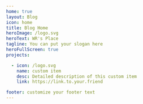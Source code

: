 ```yaml
---
home: true
layout: Blog
icon: home
title: Blog Home
heroImage: /logo.svg
heroText: WR's Place
tagline: You can put your slogan here
heroFullScreen: true
projects:

  - icon: /logo.svg
    name: custom item
    desc: Detailed description of this custom item
    link: https://link.to.your.friend

footer: customize your footer text
---
```

